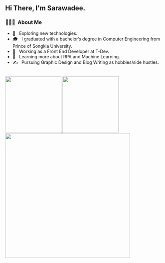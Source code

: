 

<h2> Hi There, I'm Sarawadee.</h2>


<h3> 👨🏻‍💻 &nbsp;About Me </h3>

- 🤔 &nbsp; Exploring new technologies.
- 🎓 &nbsp; I graduated with a bachelor’s degree in Computer Engineering from Prince of Songkla University.
- 💼 &nbsp; Working as a Front End Developer at T-Dev.
- 🌱 &nbsp; Learning more about RPA and Machine Learning.
- ✍️ &nbsp; Pursuing Graphic Design and Blog Writing as hobbies/side hustles.



<br/>

<a href="https://github.com/Por2505">
  <img height="180em" src="https://github-readme-stats.vercel.app/api?username=Por2505&theme=buefy&show_icons=true" />
  <img height="180em" src="https://github-readme-stats.vercel.app/api/top-langs/?username=Por2505&theme=buefy&layout=compact" />
</a>
<a href="https://github.com/Por2505">
   <img height="400em" src="https://github-readme-stats.vercel.app/api/top-langs/?username=Por2505&langs_count=8" />
</a>
<br/>
